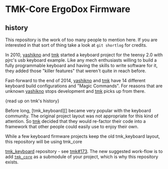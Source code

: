 # TMK-Core ErgoDox Firmware

## history

This repository is the work of too many people to mention here. If you are interested in that sort of thing take a look at `git shortlog` for credits.

In 2010, [yashikno][] and [tmk][] started a keyboard project for the teensy 2.0 with pjrc's usb keyboard example. Like any mech enthusiasts willing to build a fully programmable keyboard and having the skills to write software for it, they added those "killer features" that weren't quite in reach before.

Fast-forward to the end of 2014, [yashikno][] and [tmk][] have 14 different keyboard build configurations and "Magic Commands". For reasons that are unknown [yashikno][] stops development and [tmk][] picks up from there.

{read up on tmk's history}

Before long, [tmk_keyboard][] became very popular with the keyboard community. The original project layout was not appropriate for this kind of attention. So [tmk][] decided that they would re-factor their code into a framework that other people could easily use to enjoy their own.

While a few keyboard firmware projects keep the old tmk_keyboard layout, this repository will be using tmk_core

[yashikno]: https://github.com/yashikno
[tmk]: https://github.com/tmk
 [tmk_keyboard](https://github.com/tmk/tmk_keyboard) repository - see [tmk#173](https://github.com/tmk/tmk_keyboard/issues/173). The new suggested work-flow is to add [`tmk_core`](https://github.com/tmk/tmk_core) as a submodule of your project, which is why this repository exists.

